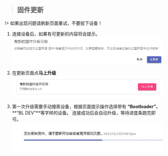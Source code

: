 > ## 固件更新

!> 如果出现问题请刷新页面重试，不要拔下设备！

1. 连接设备后，如果有可更新的内容将会提示。  
   ![text](img/firmware_update_note.jpg)

2. 在更新页面点**马上升级**
   ![text](img/firmware_update_check.jpg)

3. 第一次升级需要手动搜索设备，根据页面提示操作选择带有 **“Bootloader”、** **“BL DEV”**等字样的设备。
   连接成功后会自动升级，等待进度条跑完即可。
   ![text](img/firmware_update_ing.jpg)
